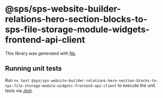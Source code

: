 # @sps/sps-website-builder-relations-hero-section-blocks-to-sps-file-storage-module-widgets-frontend-api-client

This library was generated with [Nx](https://nx.dev).

## Running unit tests

Run `nx test @sps/sps-website-builder-relations-hero-section-blocks-to-sps-file-storage-module-widgets-frontend-api-client` to execute the unit tests via [Jest](https://jestjs.io).
